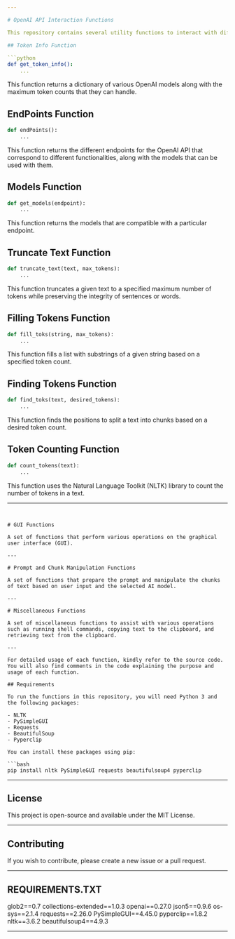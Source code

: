 ```yaml
---

# OpenAI API Interaction Functions

This repository contains several utility functions to interact with different versions of the OpenAI API.

## Token Info Function

```python
def get_token_info():
    ...
```
This function returns a dictionary of various OpenAI models along with the maximum token counts that they can handle.

## EndPoints Function

```python
def endPoints():
    ...
```
This function returns the different endpoints for the OpenAI API that correspond to different functionalities, along with the models that can be used with them.

## Models Function

```python
def get_models(endpoint):
    ...
```
This function returns the models that are compatible with a particular endpoint.

## Truncate Text Function

```python
def truncate_text(text, max_tokens):
    ...
```
This function truncates a given text to a specified maximum number of tokens while preserving the integrity of sentences or words.

## Filling Tokens Function

```python
def fill_toks(string, max_tokens):
    ...
```
This function fills a list with substrings of a given string based on a specified token count.

## Finding Tokens Function

```python
def find_toks(text, desired_tokens):
    ...
```
This function finds the positions to split a text into chunks based on a desired token count.

## Token Counting Function

```python
def count_tokens(text):
    ...
```
This function uses the Natural Language Toolkit (NLTK) library to count the number of tokens in a text.

---
```


# GUI Functions

A set of functions that perform various operations on the graphical user interface (GUI).

---

# Prompt and Chunk Manipulation Functions

A set of functions that prepare the prompt and manipulate the chunks of text based on user input and the selected AI model.

---

# Miscellaneous Functions

A set of miscellaneous functions to assist with various operations such as running shell commands, copying text to the clipboard, and retrieving text from the clipboard.

---

For detailed usage of each function, kindly refer to the source code. You will also find comments in the code explaining the purpose and usage of each function.

## Requirements

To run the functions in this repository, you will need Python 3 and the following packages:

- NLTK
- PySimpleGUI
- Requests
- BeautifulSoup
- Pyperclip

You can install these packages using pip:

```bash
pip install nltk PySimpleGUI requests beautifulsoup4 pyperclip
```

---

## License

This project is open-source and available under the MIT License.

---

## Contributing

If you wish to contribute, please create a new issue or a pull request.

---

## REQUIREMENTS.TXT

glob2==0.7
collections-extended==1.0.3
openai==0.27.0
json5==0.9.6
os-sys==2.1.4
requests==2.26.0
PySimpleGUI==4.45.0
pyperclip==1.8.2
nltk==3.6.2
beautifulsoup4==4.9.3

---

